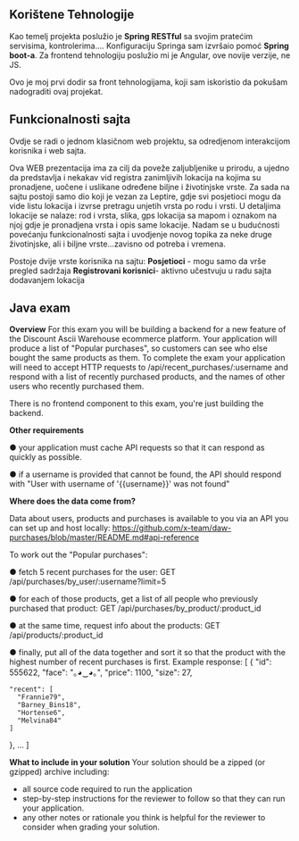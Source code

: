 

<!DOCTYPE html>
<html>
<body>
  
 <h2>
Korištene Tehnologije
 </h2>
 
 Kao temelj projekta poslužio je <b>Spring RESTful</b> sa svojim pratećim servisima, kontrolerima.... Konfiguraciju Springa sam izvršaio pomoć <strong>Spring boot-a</strong>. Za frontend tehnologiju poslužio mi je Angular, ove novije verzije, ne JS.
 
Ovo je moj prvi dodir sa front tehnologijama, koji sam iskoristio da pokušam nadograditi ovaj
      projekat.

  <h2>Funkcionalnosti sajta</h2>
  Ovdje se radi o jednom klasičnom web projektu, sa odredjenom interakcijom korisnika i web sajta.
    <p>
              Ova WEB prezentacija ima za cilj da poveže zaljubljenike u prirodu, a ujedno da predstavlja i nekakav vid registra zanimljivih
              lokacija na kojima su pronadjene, uočene i uslikane određene biljne i životinjske vrste. Za sada na sajtu postoji
              samo dio koji je vezan za Leptire, gdje svi posjetioci mogu da vide listu lokacija i izvrse pretragu unjetih vrsta
              po rodu i vrsti. U detaljima lokacije se nalaze: rod i vrsta, slika, gps lokacija sa mapom i oznakom na njoj gdje je pronadjena
              vrsta i opis same lokacije. Nadam se u budućnosti povećanju funkcionalnosti sajta i uvodjenje novog topika za neke druge životinjske, ali i biljne vrste...zavisno od potreba
              i vremena.
           
  
Postoje dvije vrste korisnika na sajtu:
<strong> Posjetioci</strong> - mogu samo da vrše pregled sadržaja
<strong> Registrovani korisnici</strong>- aktivno učestvuju u radu sajta dodavanjem lokacija
       
         

                
           


     
           
     

 	                                         
  <h2>  Java exam</h2>
                                           
                                           

<strong>Overview</strong>
For this exam you will be building a backend for a new feature of the Discount Ascii Warehouse ecommerce platform.
Your application will produce a list of "Popular purchases", so customers can see who else bought the same products as them. 
To complete the exam your application will need to accept HTTP requests to /api/recent_purchases/:username and respond with a list of recently purchased products, and the names of other users who recently purchased them.

There is no frontend component to this exam, you're just building the backend.

<strong>Other requirements</strong>

●	your application must cache API requests so that it can respond as quickly as possible.

●	if a username is provided that cannot be found, the API should respond with "User with username of '{{username}}' was not found"


<strong>Where does the data come from?</strong>

Data about users, products and purchases is available to you via an API you can set up and host locally: 
https://github.com/x-team/daw-purchases/blob/master/README.md#api-reference

To work out the "Popular purchases":

●	fetch 5 recent purchases for the user: GET /api/purchases/by_user/:username?limit=5

●	for each of those products, get a list of all people who previously purchased that product: GET /api/purchases/by_product/:product_id

●	at the same time, request info about the products: GET /api/products/:product_id

●	finally, put all of the data together and sort it so that the product with the highest number of recent purchases is first.
Example response:
[
  {
    "id": 555622,
    "face": "｡◕‿◕｡",
    "price": 1100,
    "size": 27,



    "recent": [
      "Frannie79",
      "Barney_Bins18",
      "Hortense6",
      "Melvina84"
    ]
  },
  ...
]

<strong>What to include in your solution</strong>
Your solution should be a zipped (or gzipped) archive including:
-	all source code required to run the application
-	step-by-step instructions for the reviewer to follow so that they can run your application.
-	any other notes or rationale you think is helpful for the reviewer to consider when grading your solution.

 
</body>
</html>
